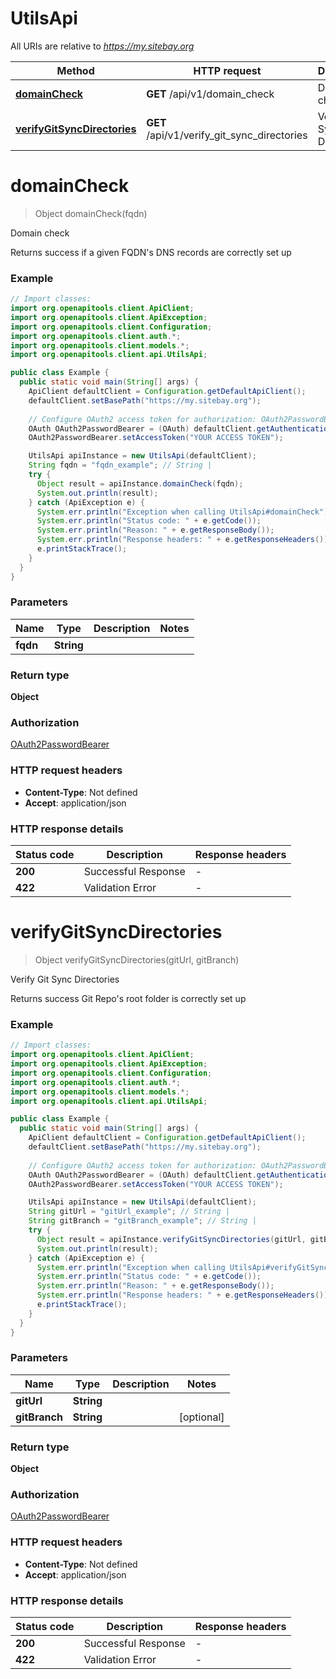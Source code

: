 # UtilsApi

All URIs are relative to *https://my.sitebay.org*

Method | HTTP request | Description
------------- | ------------- | -------------
[**domainCheck**](UtilsApi.md#domainCheck) | **GET** /api/v1/domain_check | Domain check
[**verifyGitSyncDirectories**](UtilsApi.md#verifyGitSyncDirectories) | **GET** /api/v1/verify_git_sync_directories | Verify Git Sync Directories


<a name="domainCheck"></a>
# **domainCheck**
> Object domainCheck(fqdn)

Domain check

Returns success if a given FQDN&#39;s DNS records are correctly set up

### Example
```java
// Import classes:
import org.openapitools.client.ApiClient;
import org.openapitools.client.ApiException;
import org.openapitools.client.Configuration;
import org.openapitools.client.auth.*;
import org.openapitools.client.models.*;
import org.openapitools.client.api.UtilsApi;

public class Example {
  public static void main(String[] args) {
    ApiClient defaultClient = Configuration.getDefaultApiClient();
    defaultClient.setBasePath("https://my.sitebay.org");
    
    // Configure OAuth2 access token for authorization: OAuth2PasswordBearer
    OAuth OAuth2PasswordBearer = (OAuth) defaultClient.getAuthentication("OAuth2PasswordBearer");
    OAuth2PasswordBearer.setAccessToken("YOUR ACCESS TOKEN");

    UtilsApi apiInstance = new UtilsApi(defaultClient);
    String fqdn = "fqdn_example"; // String | 
    try {
      Object result = apiInstance.domainCheck(fqdn);
      System.out.println(result);
    } catch (ApiException e) {
      System.err.println("Exception when calling UtilsApi#domainCheck");
      System.err.println("Status code: " + e.getCode());
      System.err.println("Reason: " + e.getResponseBody());
      System.err.println("Response headers: " + e.getResponseHeaders());
      e.printStackTrace();
    }
  }
}
```

### Parameters

Name | Type | Description  | Notes
------------- | ------------- | ------------- | -------------
 **fqdn** | **String**|  |

### Return type

**Object**

### Authorization

[OAuth2PasswordBearer](../README.md#OAuth2PasswordBearer)

### HTTP request headers

 - **Content-Type**: Not defined
 - **Accept**: application/json

### HTTP response details
| Status code | Description | Response headers |
|-------------|-------------|------------------|
**200** | Successful Response |  -  |
**422** | Validation Error |  -  |

<a name="verifyGitSyncDirectories"></a>
# **verifyGitSyncDirectories**
> Object verifyGitSyncDirectories(gitUrl, gitBranch)

Verify Git Sync Directories

Returns success Git Repo&#39;s root folder is correctly set up

### Example
```java
// Import classes:
import org.openapitools.client.ApiClient;
import org.openapitools.client.ApiException;
import org.openapitools.client.Configuration;
import org.openapitools.client.auth.*;
import org.openapitools.client.models.*;
import org.openapitools.client.api.UtilsApi;

public class Example {
  public static void main(String[] args) {
    ApiClient defaultClient = Configuration.getDefaultApiClient();
    defaultClient.setBasePath("https://my.sitebay.org");
    
    // Configure OAuth2 access token for authorization: OAuth2PasswordBearer
    OAuth OAuth2PasswordBearer = (OAuth) defaultClient.getAuthentication("OAuth2PasswordBearer");
    OAuth2PasswordBearer.setAccessToken("YOUR ACCESS TOKEN");

    UtilsApi apiInstance = new UtilsApi(defaultClient);
    String gitUrl = "gitUrl_example"; // String | 
    String gitBranch = "gitBranch_example"; // String | 
    try {
      Object result = apiInstance.verifyGitSyncDirectories(gitUrl, gitBranch);
      System.out.println(result);
    } catch (ApiException e) {
      System.err.println("Exception when calling UtilsApi#verifyGitSyncDirectories");
      System.err.println("Status code: " + e.getCode());
      System.err.println("Reason: " + e.getResponseBody());
      System.err.println("Response headers: " + e.getResponseHeaders());
      e.printStackTrace();
    }
  }
}
```

### Parameters

Name | Type | Description  | Notes
------------- | ------------- | ------------- | -------------
 **gitUrl** | **String**|  |
 **gitBranch** | **String**|  | [optional]

### Return type

**Object**

### Authorization

[OAuth2PasswordBearer](../README.md#OAuth2PasswordBearer)

### HTTP request headers

 - **Content-Type**: Not defined
 - **Accept**: application/json

### HTTP response details
| Status code | Description | Response headers |
|-------------|-------------|------------------|
**200** | Successful Response |  -  |
**422** | Validation Error |  -  |

